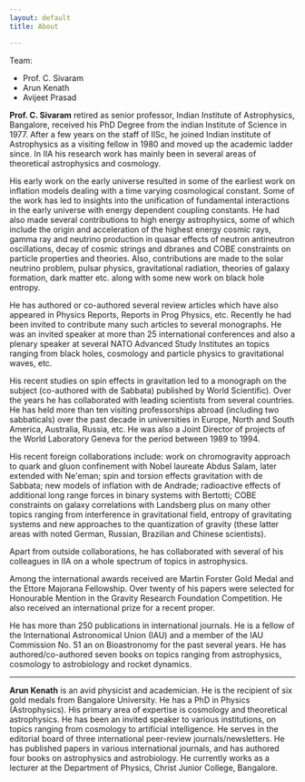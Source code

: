 ```yaml
---
layout: default
title: About

---
```

Team:
- Prof. C. Sivaram
- Arun Kenath 
- Avijeet Prasad

**Prof. C. Sivaram** retired as senior professor, Indian Institute of Astrophysics, Bangalore, received his PhD Degree from the indian Institute of Science in 1977. After a few years on the staff of IISc, he joined Indian institute of Astrophysics as a visiting fellow in 1980 and moved up the academic​ ladder since. In IIA his research work has mainly been in several areas of theoretical astrophysics and cosmology. 

His early work on the early universe resulted in some of the earliest work on inflation models dealing with a time varying cosmological constant. Some of the work has led to insights into the unification of fundamental interactions in the early universe with energy dependent coupling constants. He had also made several contributions to high energy astrophysics, some of which include the origin and acceleration of the highest energy cosmic rays, gamma ray and neutrino production in quasar effects of neutron antineutron oscillations, decay of cosmic strings and dbranes and COBE constraints on particle properties and theories. Also, contributions are made to the solar neutrino problem, pulsar physics, gravitational radiation, theories of galaxy formation, dark matter etc. along with some new work on black hole entropy. 

He has authored or co-authored several review articles which have also appeared in Physics Reports, Reports in Prog Physics, etc. Recently he had been invited to contribute many such articles to several monographs. He was an invited speaker at more than 25 international conferences and also a plenary speaker at several NATO Advanced Study Institutes an topics ranging from black holes, cosmology and particle physics to gravitational waves, etc. 

His recent studies on spin effects in gravitation led to a monograph on the subject (co-authored with de Sabbata) published by World Scientific). Over the years he has collaborated with leading scientists from several countries. He has held more than ten visiting professorships abroad (including two sabbaticals) over the past decade in universities in Europe, North and South America, Australia, Russia, etc. He was also a Joint Director of projects of the World Laboratory Geneva for the period between 1989 to 1994. 

His recent foreign collaborations include: work on chromogravity approach to quark and gluon confinement with Nobel laureate Abdus Salam, later extended with Ne'eman; spin and torsion effects gravitation with de Sabbata; new models of inflation with de Andrade; radioactive effects of additional long range forces in binary systems with Bertotti; COBE constraints on galaxy correlations with Landsberg plus on many other topics ranging from interference in gravitational field, entropy of gravitating systems and new approaches to the quantization of gravity (these latter areas with noted German, Russian, Brazilian and Chinese scientists). 

Apart from outside collaborations, he has collaborated with several of his colleagues in IIA on a whole spectrum of topics in astrophysics. 

Among the international awards received are Martin Forster Gold Medal and the Ettore Majorana Fellowship. Over twenty of his papers were selected for Honourable Mention in the Gravity Research Foundation Competition. He also received an international prize for a recent proper. 

He has more than 250 publications in international journals. He is a fellow of the International Astronomical Union (IAU) and a member of the IAU Commission No. 51 an on Bioastronomy for the past several years. 
He has authored/co-authored seven books on topics ranging from astrophysics, cosmology to astrobiology and rocket dynamics.

---
**Arun Kenath** is an avid physicist and academician. He is the recipient of six gold medals from Bangalore University. He has a PhD in Physics (Astrophysics). His primary area of expertise is cosmology and theoretical astrophysics. He has been an invited speaker to various institutions, on topics ranging from cosmology to artificial intelligence. He serves in the editorial board of three international peer-review journals/newsletters. He has published papers in various international journals, and has authored four books on astrophysics and astrobiology. He currently works as a lecturer at the Department of Physics, Christ Junior College, Bangalore.
